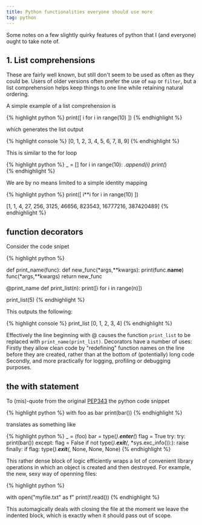 ```yaml
---
title: Python functionalities everyone should use more
tag: python
---
```


Some notes on a few slightly quirky features of python that I (and everyone) ought to take note of.

## 1. List comprehensions

These are fairly well known, but still don't seem to be used as often as they could be. Users of older versions often prefer the use of `map` or `filter`, but a list comprehension helps keep things to one line while retaining natural ordering.

A simple example of a list comprehension is 

{% highlight python %}
print([ i for i in range(10) ]) 
{% endhighlight %}

which generates the list output

{% highlight console %}
[0, 1, 2, 3, 4, 5, 6, 7, 8, 9]
{% endhighlight %}

This is similar to the for loop

{% highlight python %}
_ = []
for i in range(10):
    _.append(i)
print(_)  
{% endhighlight %}

We are by no means limited to a simple identity mapping

{% highlight python %}
print([ i**i for i in range(10) ]) 

[1, 1, 4, 27, 256, 3125, 46656, 823543, 16777216, 387420489]
{% endhighlight %}


## function decorators

Consider the code snipet

{% highlight python %}

def print_name(func):
    def new_func(*args,**kwargs):
       	print(func.__name__)
	func(*args,**kwargs)
    return new_func
	
@print_name
def print_list(n):
    print([i for i in range(n)])

print_list(5)
{% endhighlight %}

This outputs the following:

{% highlight console %}
print_list
[0, 1, 2, 3, 4]
{% endhighlight %}

Effectively the line beginning with @ causes the function `print_list` to be replaced with `print_name(print_list)`. Decorators have a number of uses: Firstly they allow clean code by "redefining" function names on the line before they are created, rather than at the bottom of (potentially) long code Secondly, and more practically for logging, profiling or debugging purposes.

## the with statement

To (mis)-quote from the original [PEP343]("https://www.python.org/dev/peps/pep-0343/")
 the python code snippet

{% highlight python %}
with foo as bar
	print(bar())
{% endhighlight %}

translates as something like

{% highlight python %}
_ = (foo)
bar = type(_).__enter__(_)
flag = True
try:
	try:
		print(bar())
	except:
		flag = False
		if not type(_).__exit__(_, *sys.exc_info()):):
			raise
	finally:
		if flag:
			type(_).__exit__(_, None, None, None)
{% endhighlight %}

This rather dense block of logic efficiently wraps a lot of convenient library operations in which an object is created and then destroyed. For example, the new, sexy way of openning files:

{% highlight python %}

with open("myfile.txt" as f"
	print(f.read())
{% endhighlight %}

This automagically deals with closing the file at the moment we leave the indented block, which is exactly when it should pass out of scope.
